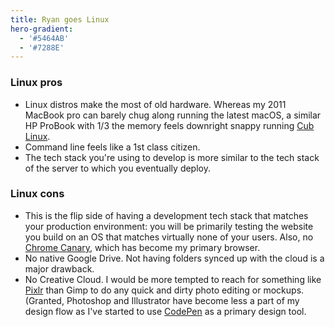 ```yaml
---
title: Ryan goes Linux
hero-gradient:
  - '#5464AB'
  - '#7288E'
---
```


### Linux pros
 
- Linux distros make the most of old hardware. Whereas my 2011 MacBook pro can barely chug along running the latest macOS, a similar HP ProBook with 1/3 the memory feels downright snappy running [Cub Linux](https://cublinux.com/).
- Command line feels like a 1st class citizen.
- The tech stack you're using to develop is more similar to the tech stack of the server to which you eventually deploy.

### Linux cons

- This is the flip side of having a development tech stack that matches your production environment: you will be primarily testing the website you build on an OS that matches virtually none of your users. Also, no [Chrome Canary](https://www.google.com/chrome/browser/canary.html), which has become my primary browser. 
- No native Google Drive. Not having folders synced up with the cloud is a major drawback.
- No Creative Cloud. I would be more tempted to reach for something like [Pixlr](https://pixlr.com/editor/, 'Pixlr photo editor') than Gimp to do any quick and dirty photo editing or mockups. (Granted, Photoshop and Illustrator have become less a part of my design flow as I've started to use [CodePen](http://codepen.io/) as a primary design tool.
